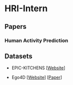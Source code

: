 # HRI-Intern




## Papers

### Human Activity Prediction









## Datasets

- EPIC-KITCHENS [[Website](https://epic-kitchens.github.io/2023)] 

- Ego4D [[Website](https://ego4d-data.org/)] [[Paper](https://openaccess.thecvf.com/content/CVPR2022/papers/Grauman_Ego4D_Around_the_World_in_3000_Hours_of_Egocentric_Video_CVPR_2022_paper.pdf)]




